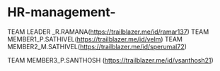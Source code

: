 # HR-management- 
TEAM LEADER _R.RAMANA(https://trailblazer.me/id/ramar137)
TEAM MEMBER1_P.SATHIVEL(https://trailblazer.me/id/velm)
TEAM MEMBER2_M.SATHIVEL(https://trailblazer.me/id/sperumal72)

TEAM MEMBER3_P.SANTHOSH (https://trailblazer.me/id/vsanthosh21)
